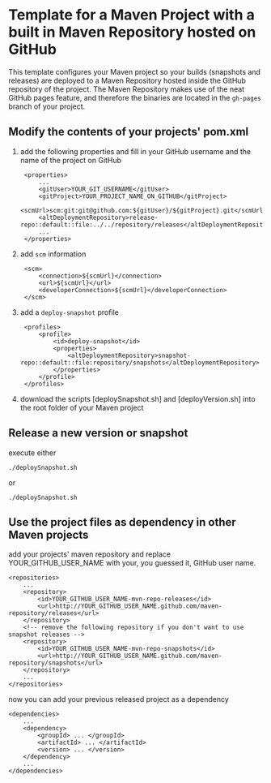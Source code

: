# Template for a Maven Project with a built in Maven Repository hosted on GitHub

This template configures your Maven project so your builds (snapshots and releases) are deployed to
a Maven Repository hosted inside the GitHub repository of the project. The Maven Repository makes use
of the neat GitHub pages feature, and therefore the binaries are located in the `gh-pages` branch of your project.

## Modify the contents of your projects' pom.xml

1. add the following properties and fill in your GitHub username and the name of the project on GitHub

		<properties>
			...
			<gitUser>YOUR_GIT_USERNAME</gitUser>
			<gitProject>YOUR_PROJECT_NAME_ON_GITHUB</gitProject>
			<scmUrl>scm:git:git@github.com:${gitUser}/${gitProject}.git</scmUrl>
			<altDeploymentRepository>release-repo::default::file:../../repository/releases</altDeploymentRepository>
			...
		</properties>
		
2. add `scm` information

		<scm>
			<connection>${scmUrl}</connection>
			<url>${scmUrl}</url>
			<developerConnection>${scmUrl}</developerConnection>
		</scm>
		
3. add a `deploy-snapshot` profile

		<profiles>
			<profile>
				<id>deploy-snapshot</id>
				<properties>
					<altDeploymentRepository>snapshot-repo::default::file:repository/snapshots</altDeploymentRepository>
				</properties>
			</profile>
		</profiles>
		
4. download the scripts [deploySnapshot.sh] and [deployVersion.sh] into the root folder of your Maven project


## Release a new version or snapshot

execute either
	
	./deploySnapshot.sh

or 

	./deploySnapshot.sh


## Use the project files as dependency in other Maven projects

add your projects' maven repository and replace YOUR_GITHUB_USER_NAME with your, you guessed it, GitHub user name.

	<repositories>
		...
		<repository>
		    <id>YOUR_GITHUB_USER_NAME-mvn-repo-releases</id>
		    <url>http://YOUR_GITHUB_USER_NAME.github.com/maven-repository/releases</url>
		</repository>
		<!-- remove the following repository if you don't want to use snapshot releases -->
		<repository>
		    <id>YOUR_GITHUB_USER_NAME-mvn-repo-snapshots</id>
		    <url>http://YOUR_GITHUB_USER_NAME.github.com/maven-repository/snapshots</url>
		</repository>
		...
	</repositories>


now you can add your previous released project as a dependency

	<dependencies>
		...
		<dependency>
		    <groupId> ... </groupId>
		    <artifactId> ... </artifactId>
		    <version> ... </version>
		</dependency>
		...
	</dependencies>




